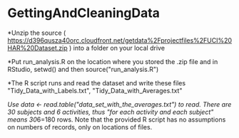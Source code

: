 GettingAndCleaningData
======================

*Unzip the source ( https://d396qusza40orc.cloudfront.net/getdata%2Fprojectfiles%2FUCI%20HAR%20Dataset.zip ) into a folder on your local drive

*Put run_analysis.R on the location where you stored the .zip file and in RStudio, setwd() and then source("run_analysis.R")

*The R script runs and read the dataset and write these files "Tidy_Data_with_Labels.txt", "Tidy_Data_with_Averages.txt"

*Use data <- read.table("data_set_with_the_averages.txt") to read. There are 30 subjects and 6 activities, thus "for each activity and each subject" means 30*6=180 rows. Note that the provided R script has no assumptions on numbers of records, only on locations of files.
